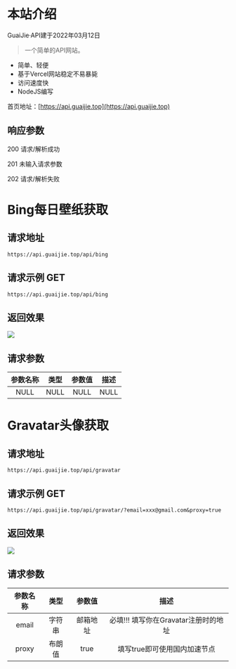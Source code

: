 # 本站介绍
GuaiJie·API建于2022年03月12日  

> 一个简单的API网站。

- 简单、轻便
- 基于Vercel网站稳定不易暴毙
- 访问速度快
- NodeJS编写

首页地址：[https://api.guaijie.top](https://api.guaijie.top)

## 响应参数
200 请求/解析成功

201 未输入请求参数

202 请求/解析失败

# Bing每日壁纸获取

## 请求地址
```
https://api.guaijie.top/api/bing
```

## 请求示例 GET
```
https://api.guaijie.top/api/bing
```

## 返回效果

<img src="https://api.guaijie.top/api/bing" >

## 请求参数

| 参数名称      | 类型 | 参数值 | 描述 |
| :-----------: | :-----------: | :-----------: | :-----------: |
| NULL   | NULL        | NULL   | NULL        |

# Gravatar头像获取

## 请求地址
```
https://api.guaijie.top/api/gravatar
```

## 请求示例 GET
```
https://api.guaijie.top/api/gravatar/?email=xxx@gmail.com&proxy=true
```

## 返回效果

<img src="https://api.guaijie.top/api/gravatar/?email=xxx@gmail.com&proxy=true" >

## 请求参数

| 参数名称      | 类型 | 参数值 | 描述 |
| :-----------: | :-----------: | :-----------: | :-----------: |
| email   | 字符串     | 邮箱地址 | 必填!!! 填写你在Gravatar注册时的地址 |
| proxy   | 布朗值     | true   | 填写true即可使用国内加速节点        |
